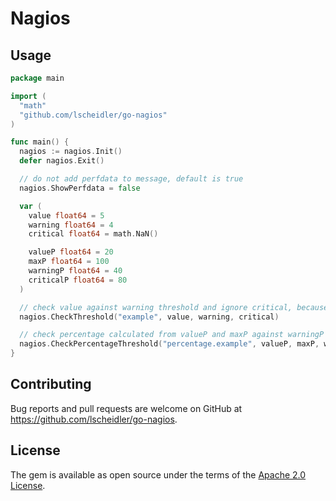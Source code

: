 # Nagios

## Usage

```go
package main

import (
  "math"
  "github.com/lscheidler/go-nagios"
)

func main() {
  nagios := nagios.Init()
  defer nagios.Exit()

  // do not add perfdata to message, default is true
  nagios.ShowPerfdata = false

  var (
    value float64 = 5
    warning float64 = 4
    critical float64 = math.NaN()

    valueP float64 = 20
    maxP float64 = 100
    warningP float64 = 40
    criticalP float64 = 80
  )

  // check value against warning threshold and ignore critical, because it is NaN
  nagios.CheckThreshold("example", value, warning, critical)

  // check percentage calculated from valueP and maxP against warningP and criticalP thresholds
  nagios.CheckPercentageThreshold("percentage.example", valueP, maxP, warningP, criticalP)
}
```

## Contributing

Bug reports and pull requests are welcome on GitHub at https://github.com/lscheidler/go-nagios.

## License

The gem is available as open source under the terms of the [Apache 2.0 License](http://opensource.org/licenses/Apache-2.0).

